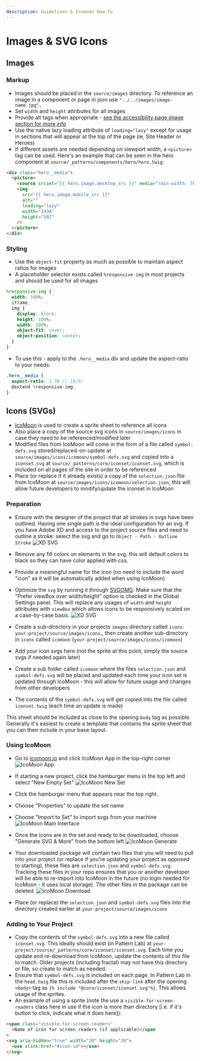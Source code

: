 ```yaml
---
description: Guidelines & Icomoon How-To
---
```


# Images & SVG Icons

## Images
### Markup

- Images should be placed in the `source/images` directory. To reference an image in a component or page in json use `"../../images/image-name.jpg",`
- Set `width` and `height` attributes for all images
- Provide alt tags when appropriate - [see the accessibility page image section for more info](/docs/front-end/accessibility#images)
- Use the native lazy loading attribute of `loading="lazy"` except for usage in sections that will appear at the top of the page (ie, Site Header or Heroes)
- If different assets are needed depending on viewport width, a `<picture>` tag can be used. Here's an example that can be seen in the hero component at `source/_patterns/components/hero/hero.twig`:

```html
<div class="hero__media">
  <picture>
    <source srcset="{{ hero.image.desktop_src }}" media="(min-width: 768px)" />
    <img
      src="{{ hero.image.mobile_src }}"
      alt=""
      loading="lazy"
      width="1434"
      height="502"
    />
  </picture>
</div>
```

### Styling

- Use the `object-fit` property as much as possible to maintain aspect ratios for images
- A placeholder selector exists called `%responsive-img` in most projects and should be used for all images

```scss
%responsive-img {
  width: 100%;
  iframe,
  img {
    display: block;
    height: 100%;
    width: 100%;
    object-fit: cover;
    object-position: center;
  }
}
```

- To use this - apply to the `.hero__media` div and update the aspect-ratio to your needs:

```scss
.hero__media {
  aspect-ratio: 1.78 // 16/9;
  @extend %responsive-img;
}
```

## Icons (SVGs)

- [IcoMoon](https://icomoon.io/) is used to create a sprite sheet to reference all icons
- Also place a copy of the source svg icons in `source/images/icons` in case they need to be referenced/modified later
- Modified files from IcoMoon will come in the form of a file called `symbol-defs.svg` stored/replaced-on-update at `source/images/icons/icomoon/symbol-defs.svg` and copied into a `iconset.svg` at `source/_patterns/core/iconset/iconset.svg`, which is included on all pages of the site in order to be referenced
- Place (or replace if it already exists) a copy of the `selection.json` file from IcoMoon at `source/images/icons/icomoon/selection.json`, this will allow future developers to modify/update the iconset in IcoMoon


### Preparation

- Ensure with the designer of the project that all strokes in svgs have been outlined. Having one single path is the ideal configuration for an svg. If you have Adobe XD and access to the project source files and need to outline a stroke: select the svg and go to `Object - Path - Outline Stroke`
  ![XD SVG](_media/xd-svg.jpg)

- Remove any fill colors on elements in the svg, this will default colors to black so they can have color applied with css.
- Provide a meaningful name for the icon (no need to include the word "icon" as it will be automatically added when using IcoMoon)
- Optimize the `svg` by running it through [SVGOMG](https://jakearchibald.github.io/svgomg/). Make sure that the "Prefer viewBox over width/height" option is checked in the Global Settings panel. This will replace any usages of `width` and `height` attributes with `viewBox` which allows icons to be responsively scaled on a case-by-case basis.
  ![XD SVG](_media/svgomg.jpg)
- Create a sub-directory in your projects `images` directory called `icons`: `your-project/source/images/icons`., then create another sub-directory in `icons` called `icomoon` (`your-project/source/images/icons/icomoon`)
- Add your icon svgs here (not the sprite at this point, simply the source svgs if needed again later)
- Create a sub folder called `icomoon` where the files `selection.json` and `symbol-defs.svg` will be placed and updated each time your icon set is updated through IcoMoon - this will allow for future usage and changes from other developers
- The contents of the `symbol-defs.svg` will get copied into the file called `iconset.twig` (each time an update is made)

This sheet should be included as close to the opening `body` tag as possible. Generally it's easiest to create a template that contains the sprite sheet that you can then include in your base layout.

### Using IcoMoon

- Go to [icomoon.io](https://icomoon.io/) and click IcoMoon App in the top-right corner
  ![IcoMoon App](_media/icomoon-open.jpg)
- If starting a new project, click the hamburger menu in the top left and select "New Empty Set"
  ![IcoMoon New Set](_media/icomoon-new-project.jpg)

- Click the hamburger menu that appears near the top right.

- Choose "Properties" to update the set name
- Choose "Import to Set" to import svgs from your machine
  ![IcoMoon Main Interface](_media/icomoon-main-interface.jpg)
- Once the icons are in the set and ready to be downloaded, choose "Generate SVG & More" from the bottom left
  ![IcoMoon Generate](_media/icomoon-select-generate.jpg)

- Your downloaded package will contain two files that you will need to pull into your project (or replace if you're updating your project as opposed to starting), these files are `selection.json` and `symbol-defs.svg`. Tracking these files in your repo ensures that you or another developer will be able to re-import into IcoMoon in the future (no login needed for IcoMoon - it uses local storage). The other files in the package can be deleted.
  ![IcoMoon Download](_media/icomoon-download.jpg)

- Place (or replace) the `selection.json` and `symbol-defs.svg` files into the directory created earlier at `your-project/source/images/icons`

### Adding to Your Project

- Copy the contents of the `symbol-defs.svg` into a new file called `iconset.svg`. This ideally should exist (in Pattern Lab) at `your-project/source/_patterns/core/iconset/iconset.svg`. Each time you update and re-download from IcoMoon, update the contents of this file to match. Older projects (including fractal) may not have this directory or file, so create to match as needed.
- Ensure that `symbol-defs.svg` is included on each page. In Pattern Lab in the `head.twig` file this is included after the `skip-link` after the opening `<body>` tag as `{% include "@core/iconset/iconset.svg"%}`. This allows usage of the sprites.
- An example of using a sprite (note the use a `visible-for-screen-readers` class here in use if the icon is more than directory [i.e. if it's button to click, indicate what it does here]):

```html
<span class="visible-for-screen-readers"
  >Name of icon for screen readers (if applicable)</span
>
<svg aria-hidden="true" width="20" height="20">
  <use xlink:href="#icon-id"></use>
</svg>
```
